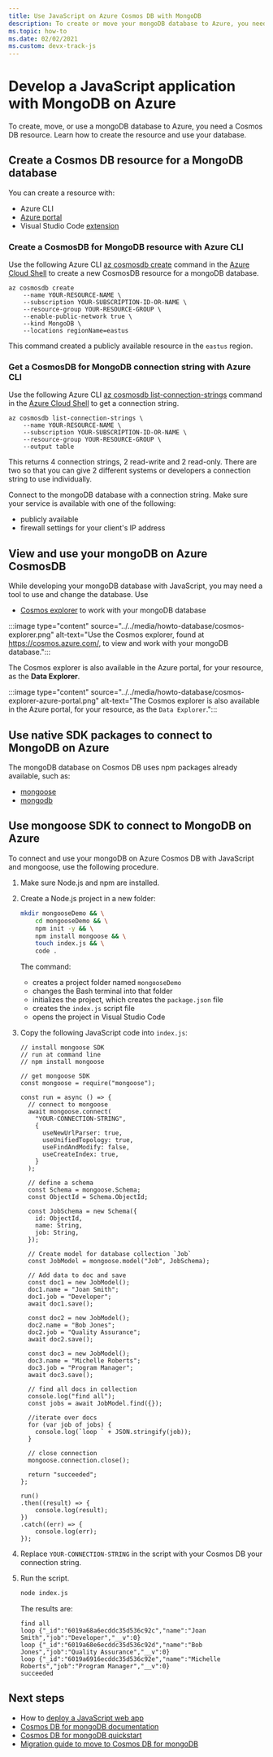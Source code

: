 ```yaml
---
title: Use JavaScript on Azure Cosmos DB with MongoDB
description: To create or move your mongoDB database to Azure, you need a Cosmos DB resource. 
ms.topic: how-to
ms.date: 02/02/2021
ms.custom: devx-track-js
---
```


# Develop a JavaScript application with MongoDB on Azure

To create, move, or use a mongoDB database to Azure, you need a Cosmos DB resource. Learn how to create the resource and use your database.

## Create a Cosmos DB resource for a MongoDB database

You can create a resource with:

* Azure CLI
* [Azure portal](portal.azure.com)
* Visual Studio Code [extension](https://marketplace.visualstudio.com/items?itemName=ms-azuretools.vscode-cosmosdb)

### Create a CosmosDB for MongoDB resource with Azure CLI

Use the following Azure CLI [az cosmosdb create](/cli/azure/cosmosdb?view=azure-cli-latest#az_cosmosdb_create) command in the [Azure Cloud Shell](https://shell.azure.com.) to create a new CosmosDB resource for a mongoDB database. 

```azurecli
az cosmosdb create 
    --name YOUR-RESOURCE-NAME \
    --subscription YOUR-SUBSCRIPTION-ID-OR-NAME \
    --resource-group YOUR-RESOURCE-GROUP \
    --enable-public-network true \
    --kind MongoDB \
    --locations regionName=eastus
```

This command created a publicly available resource in the `eastus` region. 

### Get a CosmosDB for MongoDB connection string with Azure CLI

Use the following Azure CLI [az cosmosdb list-connection-strings](/cli/azure/cosmosdb?view=azure-cli-latest#az_cosmosdb_list_connection_strings) command in the [Azure Cloud Shell](https://shell.azure.com.) to get a connection string. 

```azurecli
az cosmosdb list-connection-strings \
    --name YOUR-RESOURCE-NAME \
    --subscription YOUR-SUBSCRIPTION-ID-OR-NAME \
    --resource-group YOUR-RESOURCE-GROUP \
    --output table
```

This returns 4 connection strings, 2 read-write and 2 read-only. There are two so that you can give 2 different systems or developers a connection string to use individually. 

Connect to the mongoDB database with a connection string. Make sure your service is available with one of the following:

* publicly available
* firewall settings for your client's IP address

## View and use your mongoDB on Azure CosmosDB

While developing your mongoDB database with JavaScript, you may need a tool to use and change the database. Use

* [Cosmos explorer](https://cosmos.azure.com/) to work with your mongoDB database

:::image type="content" source="../../media/howto-database/cosmos-explorer.png" alt-text="Use the Cosmos explorer, found at https://cosmos.azure.com/, to view and work with your mongoDB database.":::


The Cosmos explorer is also available in the Azure portal, for your resource, as the **Data Explorer**.


:::image type="content" source="../../media/howto-database/cosmos-explorer-azure-portal.png" alt-text="The Cosmos explorer is also available in the Azure portal, for your resource, as the `Data Explorer`.":::

## Use native SDK packages to connect to MongoDB on Azure

The mongoDB database on Cosmos DB uses npm packages already available, such as:

* [mongoose](https://www.npmjs.com/package/mongoose)
* [mongodb](https://www.npmjs.com/package/mongodb)

## Use mongoose SDK to connect to MongoDB on Azure

To connect and use your mongoDB on Azure Cosmos DB with JavaScript and mongoose, use the following procedure.

1. Make sure Node.js and npm are installed.
1. Create a Node.js project in a new folder:

    ```bash
    mkdir mongooseDemo && \
        cd mongooseDemo && \
        npm init -y && \
        npm install mongoose && \
        touch index.js && \
        code .
    ```

    The command:
    * creates a project folder named `mongooseDemo`
    * changes the Bash terminal into that folder
    * initializes the project, which creates the `package.json` file
    * creates the `index.js` script file
    * opens the project in Visual Studio Code

1. Copy the following JavaScript code into `index.js`:

    ```nodejs
    // install mongoose SDK
    // run at command line
    // npm install mongoose

    // get mongoose SDK
    const mongoose = require("mongoose");

    const run = async () => {
      // connect to mongoose
      await mongoose.connect(
        "YOUR-CONNECTION-STRING",
        {
          useNewUrlParser: true,
          useUnifiedTopology: true,
          useFindAndModify: false,
          useCreateIndex: true,
        }
      );

      // define a schema
      const Schema = mongoose.Schema;
      const ObjectId = Schema.ObjectId;

      const JobSchema = new Schema({
        id: ObjectId,
        name: String,
        job: String,
      });

      // Create model for database collection `Job`
      const JobModel = mongoose.model("Job", JobSchema);

      // Add data to doc and save
      const doc1 = new JobModel();
      doc1.name = "Joan Smith";
      doc1.job = "Developer";
      await doc1.save();

      const doc2 = new JobModel();
      doc2.name = "Bob Jones";
      doc2.job = "Quality Assurance";
      await doc2.save();

      const doc3 = new JobModel();
      doc3.name = "Michelle Roberts";
      doc3.job = "Program Manager";
      await doc3.save();

      // find all docs in collection
      console.log("find all");
      const jobs = await JobModel.find({});

      //iterate over docs
      for (var job of jobs) {
        console.log(`loop ` + JSON.stringify(job));
      }

      // close connection
      mongoose.connection.close();

      return "succeeded";
    };

    run()
    .then((result) => {
        console.log(result);
    })
    .catch((err) => {
        console.log(err);
    });
    ```
 
1. Replace `YOUR-CONNECTION-STRING` in the script with your Cosmos DB your connection string. 
1. Run the script.

    ```bash
    node index.js
    ```

    The results are:

    ```console
    find all
    loop {"_id":"6019a68a6ecddc35d536c92c","name":"Joan Smith","job":"Developer","__v":0}
    loop {"_id":"6019a68e6ecddc35d536c92d","name":"Bob Jones","job":"Quality Assurance","__v":0}
    loop {"_id":"6019a6916ecddc35d536c92e","name":"Michelle Roberts","job":"Program Manager","__v":0}
    succeeded
    ```

## Next steps

* How to [deploy a JavaScript web app](../deploy-web-app.md)
* [Cosmos DB for mongoDB documentation](/azure/cosmos-db/mongodb-introduction.md)
* [Cosmos DB for mongoDB quickstart](/azure/cosmos-db/create-mongodb-nodejs.md)
* [Migration guide to move to Cosmos DB for mongoDB](/azure/cosmos-db/mongodb-pre-migration.md)